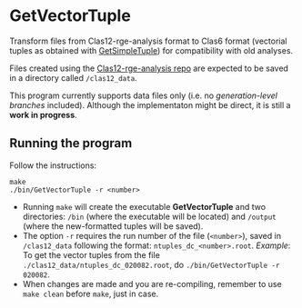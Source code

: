 # GetVectorTuple
Transform files from Clas12-rge-analysis format to Clas6 format (vectorial tuples as obtained with [GetSimpleTuple](https://github.com/utfsm-eg2-data-analysis/GetSimpleTuple/tree/csanmart/analysis-pion-phipq)) for compatibility with old analyses.

Files created using the [Clas12-rge-analysis repo](https://github.com/antorad/clas12-rge-analysis/tree/development) are expected to be saved in a directory called `/clas12_data`.

This program currently supports data files only (i.e. no *generation-level branches* included).
Although the implementaton might be direct, it is still a **work in progress**.

## Running the program
Follow the instructions:
```
make
./bin/GetVectorTuple -r <number>
```
- Running `make` will create the executable **GetVectorTuple** and two directories: `/bin` (where the executable will be located) and `/output` (where the new-formatted tuples will be saved).
- The option `-r` requires the run number of the file (`<number>`), saved in `/clas12_data` following the format: `ntuples_dc_<number>.root`.
*Example*: To get the vector tuples from the file `./clas12_data/ntuples_dc_020082.root`, do `./bin/GetVectorTuple -r 020082`.
- When changes are made and you are re-compiling, remember to use `make clean` before `make`, just in case.
